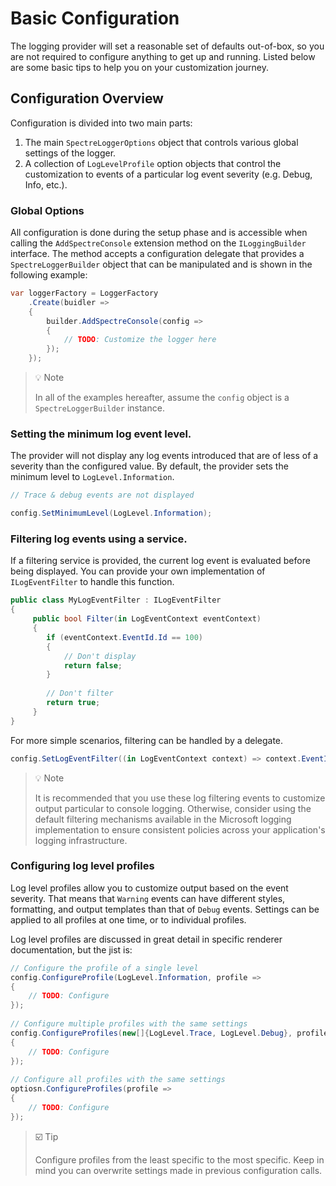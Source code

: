 # Basic Configuration

The logging provider will set a reasonable set of defaults out-of-box, so you are not required to configure anything to get up and running. Listed below are some basic tips to help you on your customization journey.

## Configuration Overview

Configuration is divided into two main parts:

1. The main `SpectreLoggerOptions` object that controls various global settings of the logger.
2. A collection of `LogLevelProfile` option objects that control the customization to events of a particular log event severity (e.g. Debug, Info, etc.).

### Global Options

All configuration is done during the setup phase and is accessible when calling the `AddSpectreConsole` extension method on the `ILoggingBuilder` interface. The method accepts a configuration delegate that provides a `SpectreLoggerBuilder` object that can be manipulated and is shown in the following example:

```csharp
var loggerFactory = LoggerFactory
    .Create(buidler => 
    {
        builder.AddSpectreConsole(config =>
        {
            // TODO: Customize the logger here
        });
    });
```

> 💡 Note
> 
> In all of the examples hereafter, assume the `config` object is a `SpectreLoggerBuilder` instance.

### Setting the minimum log event level.

The provider will not display any log events introduced that are of less of a severity than the configured value. By default, the provider sets the minimum level to `LogLevel.Information`.

```csharp
// Trace & debug events are not displayed

config.SetMinimumLevel(LogLevel.Information);
```

### Filtering log events using a service.

If a filtering service is provided, the current log event is evaluated before being displayed. You can provide your own implementation of `ILogEventFilter` to handle this function.

```csharp
public class MyLogEventFilter : ILogEventFilter
{
     public bool Filter(in LogEventContext eventContext)
     {
        if (eventContext.EventId.Id == 100)
        {
            // Don't display
            return false;
        }
        
        // Don't filter
        return true;
     }
}
```

For more simple scenarios, filtering can be handled by a delegate.

```csharp
config.SetLogEventFilter((in LogEventContext context) => context.EventId.Id == 100);
```

> 💡 Note
> 
> It is recommended that you use these log filtering events to customize output particular to console logging. Otherwise, consider using the default filtering mechanisms available in the Microsoft logging implementation to ensure consistent policies across your application's logging infrastructure.

### Configuring log level profiles

Log level profiles allow you to customize output based on the event severity. That means that `Warning` events can have different styles, formatting, and output templates than that of `Debug` events. Settings can be applied to all profiles at one time, or to individual profiles.

Log level profiles are discussed in great detail in specific renderer documentation, but the jist is:

```csharp
// Configure the profile of a single level
config.ConfigureProfile(LogLevel.Information, profile => 
{
    // TODO: Configure
});
    
// Configure multiple profiles with the same settings
config.ConfigureProfiles(new[]{LogLevel.Trace, LogLevel.Debug}, profile =>
{
    // TODO: Configure
});
    
// Configure all profiles with the same settings
optiosn.ConfigureProfiles(profile =>
{
    // TODO: Configure
});
```

> ☑️ Tip
> 
> Configure profiles from the least specific to the most specific. Keep in mind you can overwrite settings made in previous configuration calls.



